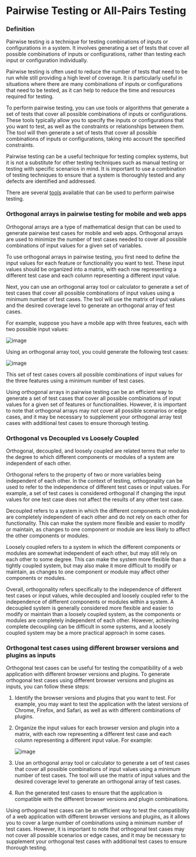 # Pairwise Testing or All-Pairs Testing

### Definition

Pairwise testing is a technique for testing combinations of inputs or configurations in a system. It involves generating a set of tests that cover all possible combinations of inputs or configurations, rather than testing each input or configuration individually.

Pairwise testing is often used to reduce the number of tests that need to be run while still providing a high level of coverage. It is particularly useful in situations where there are many combinations of inputs or configurations that need to be tested, as it can help to reduce the time and resources required for testing.

To perform pairwise testing, you can use tools or algorithms that generate a set of tests that cover all possible combinations of inputs or configurations. These tools typically allow you to specify the inputs or configurations that you want to test, as well as the constraints or relationships between them. The tool will then generate a set of tests that cover all possible combinations of inputs or configurations, taking into account the specified constraints.

Pairwise testing can be a useful technique for testing complex systems, but it is not a substitute for other testing techniques such as manual testing or testing with specific scenarios in mind. It is important to use a combination of testing techniques to ensure that a system is thoroughly tested and any defects are identified and addressed.

There are several [tools](https://www.pairwise.org/tools.html) available that can be used to perform pairwise testing.


### Orthogonal arrays in pairwise testing for mobile and web apps

Orthogonal arrays are a type of mathematical design that can be used to generate pairwise test cases for mobile and web apps. Orthogonal arrays are used to minimize the number of test cases needed to cover all possible combinations of input values for a given set of variables.

To use orthogonal arrays in pairwise testing, you first need to define the input values for each feature or functionality you want to test. These input values should be organized into a matrix, with each row representing a different test case and each column representing a different input value.

Next, you can use an orthogonal array tool or calculator to generate a set of test cases that cover all possible combinations of input values using a minimum number of test cases. The tool will use the matrix of input values and the desired coverage level to generate an orthogonal array of test cases.

For example, suppose you have a mobile app with three features, each with two possible input values:

![image](https://user-images.githubusercontent.com/70295997/210122804-7413f637-e620-43dc-8777-78d4e6959b14.png)

Using an orthogonal array tool, you could generate the following test cases:

![image](https://user-images.githubusercontent.com/70295997/210122821-b90747d2-e187-403c-ad5a-bfaf57f3de26.png)

This set of test cases covers all possible combinations of input values for the three features using a minimum number of test cases.

Using orthogonal arrays in pairwise testing can be an efficient way to generate a set of test cases that cover all possible combinations of input values for a given set of features or functionalities. However, it is important to note that orthogonal arrays may not cover all possible scenarios or edge cases, and it may be necessary to supplement your orthogonal array test cases with additional test cases to ensure thorough testing.

### Orthogonal vs Decoupled vs Loosely Coupled

Orthogonal, decoupled, and loosely coupled are related terms that refer to the degree to which different components or modules of a system are independent of each other.

Orthogonal refers to the property of two or more variables being independent of each other. In the context of testing, orthogonality can be used to refer to the independence of different test cases or input values. For example, a set of test cases is considered orthogonal if changing the input values for one test case does not affect the results of any other test case.

Decoupled refers to a system in which the different components or modules are completely independent of each other and do not rely on each other for functionality. This can make the system more flexible and easier to modify or maintain, as changes to one component or module are less likely to affect the other components or modules.

Loosely coupled refers to a system in which the different components or modules are somewhat independent of each other, but may still rely on each other to some degree. This can make the system more flexible than a tightly coupled system, but may also make it more difficult to modify or maintain, as changes to one component or module may affect other components or modules.

Overall, orthogonality refers specifically to the independence of different test cases or input values, while decoupled and loosely coupled refer to the independence of different components or modules within a system. A decoupled system is generally considered more flexible and easier to modify or maintain than a loosely coupled system, as the components or modules are completely independent of each other. However, achieving complete decoupling can be difficult in some systems, and a loosely coupled system may be a more practical approach in some cases.

### Orthogonal test cases using different browser versions and plugins as inputs

Orthogonal test cases can be useful for testing the compatibility of a web application with different browser versions and plugins. To generate orthogonal test cases using different browser versions and plugins as inputs, you can follow these steps:

1. Identify the browser versions and plugins that you want to test. For example, you may want to test the application with the latest versions of Chrome, Firefox, and Safari, as well as with different combinations of plugins.

2. Organize the input values for each browser version and plugin into a matrix, with each row representing a different test case and each column representing a different input value. For example:

      ![image](https://user-images.githubusercontent.com/70295997/210122860-ec2fac0a-7895-4a2d-b561-72586e41fe23.png)

3. Use an orthogonal array tool or calculator to generate a set of test cases that cover all possible combinations of input values using a minimum number of test cases. The tool will use the matrix of input values and the desired coverage level to generate an orthogonal array of test cases.

4. Run the generated test cases to ensure that the application is compatible with the different browser versions and plugin combinations.

Using orthogonal test cases can be an efficient way to test the compatibility of a web application with different browser versions and plugins, as it allows you to cover a large number of combinations using a minimum number of test cases. However, it is important to note that orthogonal test cases may not cover all possible scenarios or edge cases, and it may be necessary to supplement your orthogonal test cases with additional test cases to ensure thorough testing.






